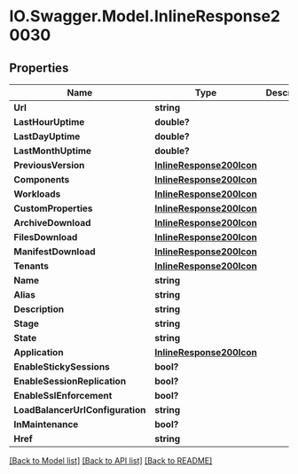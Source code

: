 # IO.Swagger.Model.InlineResponse20030
## Properties

Name | Type | Description | Notes
------------ | ------------- | ------------- | -------------
**Url** | **string** |  | [optional] 
**LastHourUptime** | **double?** |  | [optional] 
**LastDayUptime** | **double?** |  | [optional] 
**LastMonthUptime** | **double?** |  | [optional] 
**PreviousVersion** | [**InlineResponse200Icon**](InlineResponse200Icon.md) |  | [optional] 
**Components** | [**InlineResponse200Icon**](InlineResponse200Icon.md) |  | [optional] 
**Workloads** | [**InlineResponse200Icon**](InlineResponse200Icon.md) |  | [optional] 
**CustomProperties** | [**InlineResponse200Icon**](InlineResponse200Icon.md) |  | [optional] 
**ArchiveDownload** | [**InlineResponse200Icon**](InlineResponse200Icon.md) |  | [optional] 
**FilesDownload** | [**InlineResponse200Icon**](InlineResponse200Icon.md) |  | [optional] 
**ManifestDownload** | [**InlineResponse200Icon**](InlineResponse200Icon.md) |  | [optional] 
**Tenants** | [**InlineResponse200Icon**](InlineResponse200Icon.md) |  | [optional] 
**Name** | **string** |  | [optional] 
**Alias** | **string** |  | [optional] 
**Description** | **string** |  | [optional] 
**Stage** | **string** |  | [optional] 
**State** | **string** |  | [optional] 
**Application** | [**InlineResponse200Icon**](InlineResponse200Icon.md) |  | [optional] 
**EnableStickySessions** | **bool?** |  | [optional] 
**EnableSessionReplication** | **bool?** |  | [optional] 
**EnableSslEnforcement** | **bool?** |  | [optional] 
**LoadBalancerUrlConfiguration** | **string** |  | [optional] 
**InMaintenance** | **bool?** |  | [optional] 
**Href** | **string** |  | [optional] 

[[Back to Model list]](../README.md#documentation-for-models) [[Back to API list]](../README.md#documentation-for-api-endpoints) [[Back to README]](../README.md)


